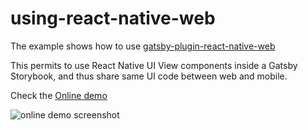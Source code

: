 # using-react-native-web

The example shows how to use
[gatsby-plugin-react-native-web](https://github.com/slorber/gatsby-plugin-react-native-web)

This permits to use React Native UI View components inside a Gatsby Storybook, and thus share same UI code between web and mobile.


Check the [Online demo](https://gatsby-rnw.now.sh/)

![online demo screenshot](https://pbs.twimg.com/media/Db4PTPKW0AAVPl8.jpg)
